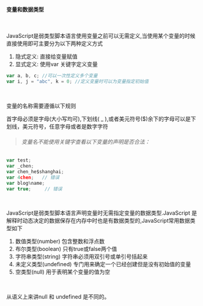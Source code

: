#### 变量和数据类型

<br>

JavaScript是弱类型脚本语言使用变量之前可以无需定义,当使用某个变量的时候直接使用即可主要分为以下两种定义方式

1) 隐式定义: 直接给变量赋值
2) 显式定义: 使用var 关键字定义变量

```javascript
var a, b, c; //可以一次性定义多个变量
var i, j = "abc", k = 0; //定义变量时可以为变量指定初始值
```

<br>

变量的名称需要遵循以下规则

首字母必须是字母(大小写均可),下划线( _ ),或者美元符号($)余下的字母可以是下划线，美元符号，任意字母或者是数字字符
	
> ###### 变量名不能使用关键字查看以下变量的声明是否合法：

```javascript
var test;
var _chen;
var chen_he$shanghai;
var 4chen;   // 错误
var blog%name;
var true;     // 错误            
```

<br>

JavaScript是弱类型脚本语言声明变量时无需指定变量的数据类型.JavaScript 是解释时动态决定的数据保存在内存中时也是有数据类型的,JavaScript常用数据类型如下

1) 数值类型(number) 包含整数和浮点数
2) 布尔类型(boolean) 只有true或false两个值
3) 字符串类型(string) 字符串必须用双引号或单引号括起来           
4) 未定义类型(undefined) 专门用来确定一个已经创建但是没有初始值的变量
5) 空类型(null) 用于表明某个变量的值为空

<br>

从语义上来讲null 和 undefined 是不同的。
